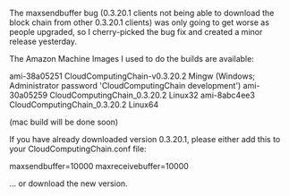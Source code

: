 The maxsendbuffer bug (0.3.20.1 clients not being able to download the block chain from other 0.3.20.1 clients) was only going to get
worse as people upgraded, so I cherry-picked the bug fix and created a minor release yesterday.

The Amazon Machine Images I used to do the builds are available:

  ami-38a05251   CloudComputingChain-v0.3.20.2 Mingw    (Windows; Administrator password 'CloudComputingChain development')
  ami-30a05259   CloudComputingChain_0.3.20.2 Linux32
  ami-8abc4ee3   CloudComputingChain_0.3.20.2 Linux64

(mac build will be done soon)

If you have already downloaded version 0.3.20.1, please either add this to your CloudComputingChain.conf file:

  maxsendbuffer=10000
  maxreceivebuffer=10000

... or download the new version.
